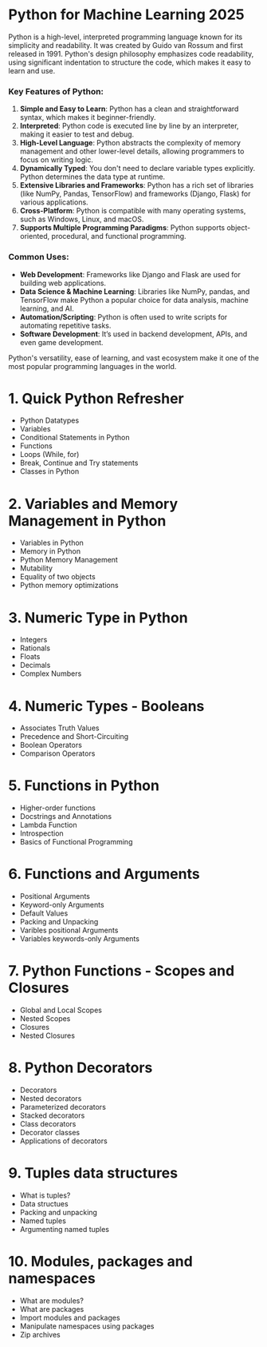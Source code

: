 # **Python for Machine Learning 2025**
Python is a high-level, interpreted programming language known for its simplicity and readability. It was created by Guido van Rossum and first released in 1991. Python's design philosophy emphasizes code readability, using significant indentation to structure the code, which makes it easy to learn and use.

### Key Features of Python:
1. **Simple and Easy to Learn**: Python has a clean and straightforward syntax, which makes it beginner-friendly.
2. **Interpreted**: Python code is executed line by line by an interpreter, making it easier to test and debug.
3. **High-Level Language**: Python abstracts the complexity of memory management and other lower-level details, allowing programmers to focus on writing logic.
4. **Dynamically Typed**: You don't need to declare variable types explicitly. Python determines the data type at runtime.
5. **Extensive Libraries and Frameworks**: Python has a rich set of libraries (like NumPy, Pandas, TensorFlow) and frameworks (Django, Flask) for various applications.
6. **Cross-Platform**: Python is compatible with many operating systems, such as Windows, Linux, and macOS.
7. **Supports Multiple Programming Paradigms**: Python supports object-oriented, procedural, and functional programming.

### Common Uses:
- **Web Development**: Frameworks like Django and Flask are used for building web applications.
- **Data Science & Machine Learning**: Libraries like NumPy, pandas, and TensorFlow make Python a popular choice for data analysis, machine learning, and AI.
- **Automation/Scripting**: Python is often used to write scripts for automating repetitive tasks.
- **Software Development**: It’s used in backend development, APIs, and even game development.

Python's versatility, ease of learning, and vast ecosystem make it one of the most popular programming languages in the world.


# 1. Quick Python Refresher
* Python Datatypes
* Variables
* Conditional Statements in Python
* Functions
* Loops (While, for)
* Break, Continue and Try statements
* Classes in Python

# 2. Variables and Memory Management in Python
* Variables in Python
* Memory in Python
* Python Memory Management
* Mutability
* Equality of two objects
* Python memory optimizations

# 3. Numeric Type in Python
* Integers
* Rationals
* Floats
* Decimals
* Complex Numbers

# 4. Numeric Types - Booleans
* Associates Truth Values
* Precedence and Short-Circuiting
* Boolean Operators
* Comparison Operators

# 5. Functions in Python
* Higher-order functions
* Docstrings and Annotations
* Lambda Function
* Introspection
* Basics of Functional Programming

# 6. Functions and Arguments
* Positional Arguments
* Keyword-only Arguments
* Default Values
* Packing and Unpacking
* Varibles positional Arguments
* Variables keywords-only Arguments

# 7. Python Functions - Scopes and Closures
* Global and Local Scopes
* Nested Scopes
* Closures
* Nested Closures

# 8. Python Decorators
* Decorators 
* Nested decorators
* Parameterized decorators
* Stacked decorators
* Class decorators
* Decorator classes
* Applications of decorators

# 9. Tuples data structures
* What is tuples?
* Data structues
* Packing and unpacking
* Named tuples
* Argumenting named tuples

# 10. Modules, packages and namespaces
* What are modules?
* What are packages
* Import modules and packages
* Manipulate namespaces using packages
* Zip archives
